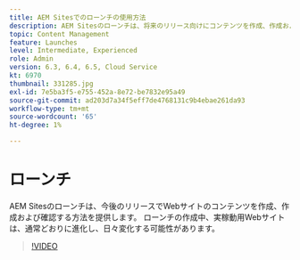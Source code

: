 ```yaml
---
title: AEM Sitesでのローンチの使用方法
description: AEM Sitesのローンチは、将来のリリース向けにコンテンツを作成、作成およびレビューする方法を提供します。
topic: Content Management
feature: Launches
level: Intermediate, Experienced
role: Admin
version: 6.3, 6.4, 6.5, Cloud Service
kt: 6970
thumbnail: 331285.jpg
exl-id: 7e5ba3f5-e755-452a-8e72-be7832e95a49
source-git-commit: ad203d7a34f5eff7de4768131c9b4ebae261da93
workflow-type: tm+mt
source-wordcount: '65'
ht-degree: 1%

---
```


# ローンチ

AEM Sitesのローンチは、今後のリリースでWebサイトのコンテンツを作成、作成および確認する方法を提供します。 ローンチの作成中、実稼動用Webサイトは、通常どおりに進化し、日々変化する可能性があります。

>[!VIDEO](https://video.tv.adobe.com/v/331285?quality=12&learn=on)
